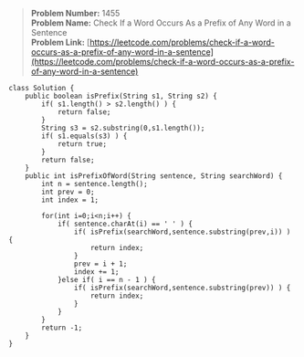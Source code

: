 > **Problem Number:** 1455 <br>
> **Problem Name:** Check If a Word Occurs As a Prefix of Any Word in a Sentence <br>
> **Problem Link:** [https://leetcode.com/problems/check-if-a-word-occurs-as-a-prefix-of-any-word-in-a-sentence](https://leetcode.com/problems/check-if-a-word-occurs-as-a-prefix-of-any-word-in-a-sentence) <br>

    class Solution {
        public boolean isPrefix(String s1, String s2) {
            if( s1.length() > s2.length() ) {
                return false;
            }
            String s3 = s2.substring(0,s1.length());
            if( s1.equals(s3) ) {
                return true;
            }
            return false;
        }
        public int isPrefixOfWord(String sentence, String searchWord) {
            int n = sentence.length();
            int prev = 0;
            int index = 1;

            for(int i=0;i<n;i++) {
                if( sentence.charAt(i) == ' ' ) {
                    if( isPrefix(searchWord,sentence.substring(prev,i)) ) {
                        return index;
                    }
                    prev = i + 1;
                    index += 1;
                }else if( i == n - 1 ) {
                    if( isPrefix(searchWord,sentence.substring(prev)) ) {
                        return index;
                    }
                }
            }
            return -1;
        }
    }